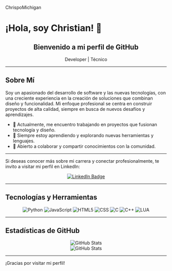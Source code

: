 
ChrispoMichigan
# ¡Hola, soy Christian! 👋

<div align="center">
  <h2>Bienvenido a mi perfil de GitHub</h2>
  <p>Developer | Técnico </p>
</div>

---

## Sobre Mí

Soy un apasionado del desarrollo de software y las nuevas tecnologías, con una creciente experiencia en la creación de soluciones que combinan diseño y funcionalidad. Mi enfoque profesional se centra en construir proyectos de alta calidad, siempre en busca de nuevos desafíos y aprendizajes.

- 🔭 Actualmente, me encuentro trabajando en proyectos que fusionan tecnología y diseño.
- 🌱 Siempre estoy aprendiendo y explorando nuevas herramientas y lenguajes.
- 🤝 Abierto a colaborar y compartir conocimientos con la comunidad.

---

Si deseas conocer más sobre mi carrera y conectar profesionalmente, te invito a visitar mi perfil en LinkedIn:

<div align="center">
  <a href="https://www.linkedin.com/in/christian-israel-castillo-jim%C3%A9nez-32b77a281/" target="_blank">
    <img src="https://img.shields.io/badge/LinkedIn-Conectar-blue?style=for-the-badge&logo=linkedin" alt="LinkedIn Badge" />
  </a>
</div>

---

## Tecnologías y Herramientas

<div align="center">
  <img src="https://img.shields.io/badge/Python-3776AB?style=for-the-badge&logo=python&logoColor=white" alt="Python" />
  <img src="https://img.shields.io/badge/JavaScript-F7DF1E?style=for-the-badge&logo=javascript&logoColor=black" alt="JavaScript" />
  <img src="https://img.shields.io/badge/HTML5-E34F26?style=for-the-badge&logo=html5&logoColor=white" alt="HTML5" />
  <img src="https://img.shields.io/badge/CSS-1572B6?style=for-the-badge&logo=css3&logoColor=white" alt="CSS" />
  <img src="https://img.shields.io/badge/C-00599C?style=for-the-badge&logo=c&logoColor=white" alt="C" />
  <img src="https://img.shields.io/badge/C++-00599C?style=for-the-badge&logo=c%2B%2B&logoColor=white" alt="C++" />
  <img src="https://img.shields.io/badge/LUA-2C2D72?style=for-the-badge&logo=lua&logoColor=white" alt="LUA" />
</div>

---

## Estadísticas de GitHub

<div align="center" style="display: flex; justify-content: center; align-items: flex-start; gap: 20px;">
  <img src="https://github-readme-stats.vercel.app/api?username=ChrispoMichigan&show_icons=true&theme=gotham" alt="GitHub Stats" />
</div >
 
<div align="center" style="display: flex; justify-content: center; align-items: flex-start; gap: 20px;">
   <img src="https://github-readme-stats.vercel.app/api/top-langs/?username=ChrispoMichigan&theme=gotham&langs_count=7" alt="GitHub Stats" />
</div> 

---

¡Gracias por visitar mi perfil!
